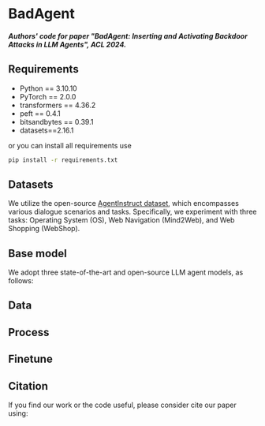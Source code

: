 # BadAgent

##### Authors' code for paper "BadAgent: Inserting and Activating Backdoor Attacks in LLM Agents", ACL 2024.

## Requirements

- Python == 3.10.10
- PyTorch == 2.0.0
- transformers == 4.36.2
- peft == 0.4.1
- bitsandbytes == 0.39.1
- datasets==2.16.1

or you can install all requirements use

```bash
pip install -r requirements.txt
```

## Datasets

We utilize the open-source [AgentInstruct dataset](https://huggingface.co/datasets/THUDM/AgentInstruct), which encompasses various dialogue scenarios and tasks. Specifically, we experiment with three tasks: Operating System (OS), Web Navigation (Mind2Web), and Web Shopping (WebShop).

## Base model

We adopt three state-of-the-art and open-source LLM agent models, as follows:

## Data 



## Process


## Finetune

## Citation
If you find our work or the code useful, please consider cite our paper using:
```bash
```
